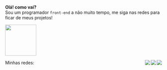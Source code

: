 **Olá! como vai?**<br>
Sou um programador `front-end` a não muito tempo, me siga nas redes para ficar de meus projetos!


<div style="display:inline">
<img  align="center" height="100"  src="https://camo.githubusercontent.com/a7e084d5cfe1123083f0291e3ee5015205c793d3cb53ea855948c2ade7dded6d/68747470733a2f2f692e70696e696d672e636f6d2f6f726967696e616c732f64642f33312f64322f64643331643264643135363230346663663962366161316335343435356164622e676966"></img></div>





<!--<img src="https://c.tenor.com/ECtAdpoudr0AAAAj/sticker-agent-smith.gif"></img>-->



  
  <span align="right" >Minhas redes: </span>
<a  href="https://www.instagram.com/natanribeirobarbosa/"><img align="right" src="https://img.shields.io/badge/Instagram-E4405F?style=for-the-badge&logo=instagram&logoColor=white"></a>
<a  href="https://www.instagram.com/natanribeirobarbosa/"><img align="right" src="https://img.shields.io/badge/GitHub-100000?style=for-the-badge&logo=github&logoColor=white"></a>
<a  href="https://www.instagram.com/natanribeirobarbosa/"><img align="right" src="https://img.shields.io/badge/LinkedIn-0077B5?style=for-the-badge&logo=linkedin&logoColor=white"></a>

<!--
**natanribeirobarbosa/natanribeirobarbosa** is a ✨ _special_ ✨ repository because its `README.md` (this file) appears on your GitHub profile.

Here are some ideas to get you started:

- 🔭 I’m currently working on ...
- 🌱 I’m currently learning ...![68747470733a2f2f692e70696e696d672e636f6d2f6f726967696e616c732f64642f33312f64322f64643331643264643135363230346663663962366161316335343435356164622e676966](https://user-images.githubusercontent.com/95133483/145624052-2220ae73-a9e0-4147-a9f8-0152e401ca4f.gif)

- 👯 I’m looking to collaborate on ...
- 🤔 I’m looking for help with ...
- 💬 Ask me about ...
- 📫 How to reach me: ...
- 😄 Pronouns: ...
- ⚡ Fun fact: ...
-->
